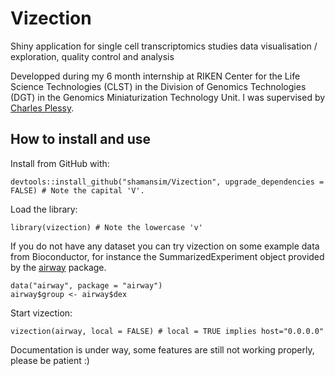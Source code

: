 # Vizection
 Shiny application for single cell transcriptomics studies data visualisation / exploration, quality control and analysis

Developped during my 6 month internship at RIKEN Center for the Life Science Technologies (CLST) in the Division of Genomics Technologies (DGT) in the Genomics Miniaturization Technology Unit. I was supervised by [Charles Plessy](https://github.com/charles-plessy).

## How to install and use

Install from GitHub with:

    devtools::install_github("shamansim/Vizection", upgrade_dependencies = FALSE) # Note the capital 'V'.

Load the library:

    library(vizection) # Note the lowercase 'v'
    
If you do not have any dataset you can try vizection on some example
data from Bioconductor, for instance the SummarizedExperiment object
provided by the [airway](https://bioconductor.org/packages/airway) package.

    data("airway", package = "airway")
    airway$group <- airway$dex

Start vizection:

    vizection(airway, local = FALSE) # local = TRUE implies host="0.0.0.0" 

Documentation is under way, some features are still not working properly, please be patient :)
